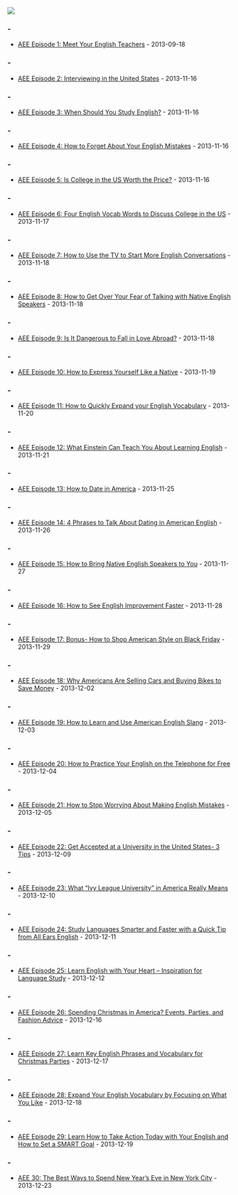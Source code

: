 ![](https://i.scdn.co/image/ab6765630000ba8a98cd596d73e4504e16b512b8)


### -

* [AEE Episode 1: Meet Your English Teachers](transcript/0KA0RieVbZCZrB6cjPehkQ.docx) - 2013-09-18

### -

* [AEE Episode 2: Interviewing in the United States](transcript/00rSoQZlMJc7QwR9RYaJSh.docx) - 2013-11-16

### -

* [AEE Episode 3: When Should You Study English?](transcript/3ax5QLJrlq2xI5sX5VSWuR.docx) - 2013-11-16

### -

* [AEE Episode 4: How to Forget About Your English Mistakes](transcript/2T7RXMlmY25DXiGre3Xvd7.docx) - 2013-11-16

### -

* [AEE Episode 5: Is College in the US Worth the Price?](transcript/7t7LoYgCXdMRzhDbMthdVA.docx) - 2013-11-16

### -

* [AEE Episode 6: Four English Vocab Words to Discuss College in the US](transcript/5e7OwWEUv67BamAjmaULMQ.docx) - 2013-11-17

### -

* [AEE Episode 7: How to Use the TV to Start More English Conversations](transcript/1kiLHfIR1S0jJUqMnQ6jnn.docx) - 2013-11-18

### -

* [AEE Episode 8: How to Get Over Your Fear of Talking with Native English Speakers](transcript/40qnY7sAcvJcLpubtojQWj.docx) - 2013-11-18

### -

* [AEE Episode 9: Is It Dangerous to Fall in Love Abroad?](transcript/59SP2yC1d3eOabmlCI647j.docx) - 2013-11-18

### -

* [AEE Episode 10: How to Express Yourself Like a Native](transcript/4cDgaz2iYfuDVMBas0NlL8.docx) - 2013-11-19

### -

* [AEE Episode 11: How to Quickly Expand your English Vocabulary](transcript/6YEdvMLzQgJNkPJmnK0FzO.docx) - 2013-11-20

### -

* [AEE Episode 12: What Einstein Can Teach You About Learning English](transcript/1x7GDba16rfbi2N4k0Sk29.docx) - 2013-11-21

### -

* [AEE Episode 13: How to Date in America](transcript/29AZUN3FaZ2B4f5nn3hm9K.docx) - 2013-11-25

### -

* [AEE Episode 14: 4 Phrases to Talk About Dating in American English](transcript/2CJ9sRM9fkQFFd0SWUT9ht.docx) - 2013-11-26

### -

* [AEE Episode 15: How to Bring Native English Speakers to You](transcript/2yEi2oj98mCVk113dD1mtZ.docx) - 2013-11-27

### -

* [AEE Episode 16: How to See English Improvement Faster](transcript/4bSZ9NZIOnzci0YKEYTGHz.docx) - 2013-11-28

### -

* [AEE Episode 17: Bonus- How to Shop American Style on Black Friday](transcript/2Vv662munjaV0pCHeYOjUq.docx) - 2013-11-29

### -

* [AEE Episode 18: Why Americans Are Selling Cars and Buying Bikes to Save Money](transcript/4QUZETgTOHTAqiusQEQ5mx.docx) - 2013-12-02

### -

* [AEE Episode 19: How to Learn and Use American English Slang](transcript/3aJO9g9dI18tHjQAqqU6ZB.docx) - 2013-12-03

### -

* [AEE Episode 20: How to Practice Your English on the Telephone for Free](transcript/5ox2hrFGYFtMdN3fCWn9Gl.docx) - 2013-12-04

### -

* [AEE Episode 21: How to Stop Worrying About Making English Mistakes](transcript/6zY5YQYm1juXBp1NL2mwvm.docx) - 2013-12-05

### -

* [AEE Episode 22: Get Accepted at a University in the United States- 3 Tips](transcript/0LfzywrBszcN1PUu2DWgdw.docx) - 2013-12-09

### -

* [AEE Episode 23: What “Ivy League University” in America Really Means](transcript/2eJKTY5YthcvYsDVMe0bo4.docx) - 2013-12-10

### -

* [AEE Episode 24: Study Languages Smarter and Faster with a Quick Tip from All Ears English](transcript/4R2Y1bWZ3motPeBwBhlzNu.docx) - 2013-12-11

### -

* [AEE Episode 25: Learn English with Your Heart – Inspiration for Language Study](transcript/2EsQYkIW8xXLfgNjKUBu1j.docx) - 2013-12-12

### -

* [AEE Episode 26: Spending Christmas in America? Events, Parties, and Fashion Advice](transcript/4p0vZYkoCd0y5FQqvQ7l5K.docx) - 2013-12-16

### -

* [AEE Episode 27: Learn Key English Phrases and Vocabulary for Christmas Parties](transcript/4pey3kXGZ81CQoz7ohN2Il.docx) - 2013-12-17

### -

* [AEE Episode 28:  Expand Your English Vocabulary by Focusing on What You Like](transcript/6aA528n0YeirNXOZ7NztAO.docx) - 2013-12-18

### -

* [AEE Episode 29: Learn How to Take Action Today with Your English and How to Set a SMART Goal](transcript/1JYeTXF9NmvCnE3RoXV7l5.docx) - 2013-12-19

### -

* [AEE 30: The Best Ways to Spend New Year’s Eve in New York City](transcript/3c7W8tzFAvSrt101Lhj8jI.docx) - 2013-12-23
